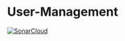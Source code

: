# User-Management
[![SonarCloud](https://sonarcloud.io/images/project_badges/sonarcloud-white.svg)](https://sonarcloud.io/dashboard?id=fanglong-it_User-Management)
